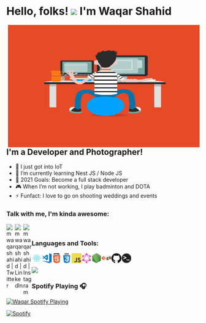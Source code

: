 # Hello, folks! <img src="https://raw.hubusercontent.com/MartinHeinz/MartinHeinz/master/wave.gif" width="30px"> I'm Waqar Shahid

<img align="right" alt="GIF" src="https://github.com/mwaqarshahid/mwaqarshahid/blob/main/code.gif?raw=true" width="500" height="320" />

## I'm a Developer and Photographer!

- 🔭 I just got into IoT
- 🌱 I’m currently learning Nest JS / Node JS
- 🥅 2021 Goals: Become a full stack developer
- 🎮 When I’m not working, I play badminton and DOTA
- ⚡ Funfact: I love to go on shooting weddings and events


### Talk with me, I'm kinda awesome:

[<img align="left" alt="mwaqarshahid | Twitter" width="22px" src="https://cdn.jsdelivr.net/npm/simple-icons@v3/icons/twitter.svg" />][twitter]
[<img align="left" alt="mwaqarshahid | LinkedIn" width="22px" src="https://cdn.jsdelivr.net/npm/simple-icons@v3/icons/linkedin.svg" />][linkedin]
[<img align="left" alt="mwaqarshahid | Instagram" width="22px" src="https://cdn.jsdelivr.net/npm/simple-icons@v3/icons/instagram.svg" />][instagram]

<br />

### Languages and Tools:

<img align="left" alt="React" width="26px" src="https://raw.githubusercontent.com/github/explore/80688e429a7d4ef2fca1e82350fe8e3517d3494d/topics/react/react.png" />
<img align="left" alt="Visual Studio Code" width="26px" src="https://raw.githubusercontent.com/github/explore/80688e429a7d4ef2fca1e82350fe8e3517d3494d/topics/visual-studio-code/visual-studio-code.png" />
<img align="left" alt="HTML5" width="26px" src="https://raw.githubusercontent.com/github/explore/80688e429a7d4ef2fca1e82350fe8e3517d3494d/topics/html/html.png" />
<img align="left" alt="CSS3" width="26px" src="https://raw.githubusercontent.com/github/explore/80688e429a7d4ef2fca1e82350fe8e3517d3494d/topics/css/css.png" />
<img align="left" alt="JavaScript" width="26px" src="https://raw.githubusercontent.com/github/explore/80688e429a7d4ef2fca1e82350fe8e3517d3494d/topics/javascript/javascript.png" />
<img align="left" alt="GraphQL" width="26px" src="https://raw.githubusercontent.com/github/explore/80688e429a7d4ef2fca1e82350fe8e3517d3494d/topics/graphql/graphql.png" />
<img align="left" alt="Node.js" width="26px" src="https://raw.githubusercontent.com/github/explore/80688e429a7d4ef2fca1e82350fe8e3517d3494d/topics/nodejs/nodejs.png" />
<img align="left" alt="Git" width="26px" src="https://raw.githubusercontent.com/github/explore/80688e429a7d4ef2fca1e82350fe8e3517d3494d/topics/git/git.png" />
<img align="left" alt="GitHub" width="26px" src="https://raw.githubusercontent.com/github/explore/78df643247d429f6cc873026c0622819ad797942/topics/github/github.png" />
<img align="left" alt="Terminal" width="26px" src="https://raw.githubusercontent.com/github/explore/80688e429a7d4ef2fca1e82350fe8e3517d3494d/topics/terminal/terminal.png" />

<br />
<br />

<img align="center" src="https://github-readme-stats.vercel.app/api?username=mwaqarshahid&&show_icons=true&title_color=ffffff&icon_color=bb2acf&text_color=daf7dc&bg_color=151515">


### Spotify Playing 🎧

[<img src="https://novatorem-iota-seven.vercel.app/api/spotify" alt="Waqar Spotify Playing" width="350" />](https://open.spotify.com/user/ca82rp8s3c44rzs3zldku2ts6)

[![Spotify](https://novatorem-iota-seven.vercel.app/api/spotify)](https://open.spotify.com/user/ca82rp8s3c44rzs3zldku2ts6)

[twitter]: https://twitter.com/m_waqar_shahid
[linkedin]: https://linkedin.com/in/waqarshahid
[instagram]: https://instagram.com/m.waqar.shahid
